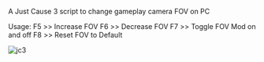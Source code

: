 A Just Cause 3 script to change gameplay camera FOV on PC

Usage:
  F5 >> Increase FOV
  F6 >> Decrease FOV
  F7 >> Toggle FOV Mod on and off 
  F8 >> Reset FOV to Default
  
![jc3](https://github.com/user-attachments/assets/d5dd5789-9e24-4946-80bf-4193f6232525)

